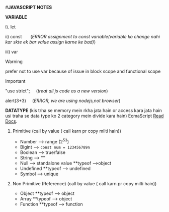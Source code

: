 #**JAVASCRIPT NOTES**

**VARIABLE**

i). let

ii) const &nbsp; &nbsp; &nbsp; (*ERROR assignment to const variable(variable ko change nahi kar skte ek bar value assign karne ke bad)*)

iii) var
> [!WARNING]
> prefer not to use var because of issue in block scope and functional scope

>[!IMPORTANT]
>
>"use strict"; &nbsp; &nbsp;    (*treat all js code as a new version*)
>
> alert(3+3)   &nbsp; &nbsp;     (*ERROR, we are using nodejs,not browser*)


**DATATYPE**   (kis trha se memory mein rkha jata hain or access kara jata hain usi traha se data type ko 2 category mein divide kara hain)
EcmaScript [Read Docs](https://ecma-international.org/publications-and-standards/standards/ecma-262/).
1. Primitive  (call by value ( call karn pr copy milti hain))
     - Number       --> range (2<sup>53</sup>)
     - Bigint      --> ```const num = 123456789n```
     - Boolean     --> true/false
     - String      --> ""
     - Null        --> standalone value       **typeof -->object
     - Undefined                              **typeof --> undefined
     - Symbol      --> unique

1. Non Primitive (Reference)  (call by value ( call karn pr copy milti hain))
     - Object       **typeof --> object
     - Array        **typeof --> object
     - Function     **typeof --> function
  




